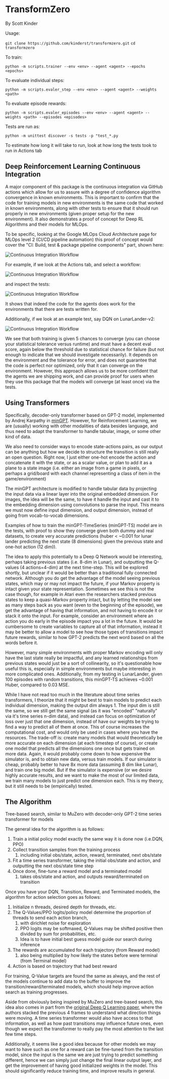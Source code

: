# TransformZero

By Scott Kinder

Usage:

`git clone https://github.com/kinderst/transformzero.git`
`cd transformzero`

To train:

`python -m scripts.trainer --env <env> --agent <agent> --epochs <epochs>`

To evaluate individual steps:

`python -m scripts.evaler_step --env <env> --agent <agent> --weights <path>`

To evaluate episode rewards:

`python -m scripts.evaler_episodes --env <env> --agent <agent> --weights <path> --episodes <episodes>`

Tests are run as:

`python -m unittest discover -s tests -p "test_*.py`

To estimate how long it will take to run, look at how long the tests took to run in Actions tab

## Deep Reinforcement Learning Continuous Integration

A major component of this package is the continuous integration via GitHub actions which allow for
us to assure with a degree of confidence algorithm convergence in known environments. This is important to 
confirm that the code for training models in new environments is the same code that worked in known environments, 
along with other tests to ensure that it should run properly in new environments (given proper setup for the 
new environment). It also demonstrates a proof of concept for Deep RL Algorithms and their models for MLOps.

To be specific, looking at the Google MLOps Cloud Architecture page for MLOps level 2 (CI/CD pipeline automation)
this proof of concept would cover the "CI: Build, test & package pipeline components" part, shown here:

![Continuous Integration Workflow](images/ci-pipeline-google.PNG)

For example, if we look at the Actions tab, and select a workflow:

![Continuous Integration Workflow](images/ci-body.PNG)

and inspect the tests:

![Continuous Integration Workflow](images/ci-output.PNG)

It shows that indeed the code for the agents does work for the environments that there are tests written for.

Additionally, if we look at an example test, say DQN on LunarLander-v2:

![Continuous Integration Workflow](images/ci-code.PNG)

We see that both training is given 5 chances to converge (you can choose your statistical tolerance versus runtime)
and must have a decent eval score, again below the threshold due to statistical chance for failure (but not enough to
indicate that we should investigate necessarily). It depends on the environment and the tolerance for error,
and does not guarantee that the code is perfect nor optimized, only that it can converge on the environment.
However, this approach allows us to be more confident that the agents we are shipping work, and can provide proof
for users when they use this package that the models will converge (at least once) via the tests.

## Using Transformers

Specifically, decoder-only transformer based on GPT-2 model, implemented by Andrej Karpathy in
[minGPT](https://github.com/karpathy/minGPT). However, for Reinforcement Learning, we are (usually)
working with other modalities of data besides language, and thus need to adapt the transformer
to handle tabular, image, or some other kind of data.

We also need to consider ways to encode state-actions pairs, as our output can be anything but how
we decide to structure the transition is still really an open question. Right now, I just either one-hot
encode the action and concatenate it with the state, or as a scalar value, or plan to add it as a plane to a state
image (i.e. either an image from a game in pixels, or perhaps a grid/board with each channel representing a class of
item in the game/environment)

The minGPT architecture is modified to handle tabular data by projecting the input data via a linear layer
into the original embedded dimension. For images, the idea will be the same, to have it handle the input
and cast it to the embedding dimension using convolutions to parse the input. This means we must now define
input dimension, and output dimension, instead of going from vocab-to-vocab dimensions.

Examples of how to train the minGPT-TimeSeries (minGPT-TS) model are in the tests, with proof to show they
converge given both dummy and real datasets, to create very accurate predictions (huber < ~0.001 for lunar lander
predicting the next state (8 dimensions) given the previous state and one-hot action (12 dim)).

The idea to apply this potentially to a Deep Q Network would be interesting, perhaps taking previous
states (i.e. 8-dim in Lunar), and outputting the Q-values (4 actions=4-dim) at the next time-step. 
This will be explored shortly, but unclear if it would be better than a traditional fully connected network.
Although you do get the advantage of the model seeing previous states, which may or may not impact the future,
if your Markov property is intact given your state representation. Sometimes we see this is not the case though,
for example in Atari even the researchers stacked previous states to keep a quasi-Markov property intact, but
by letting the model see as many steps back as you want (even to the beginning of the episode), we get the advantage
of having that information, and not having to encode it or stack it onto the input. For example, consider an environment
where an action you do early in the episode impact you a lot in the future. It would be cumbersome to create
variables to capture all of that information, instead it may be better to allow a model to see how those types
of transitions impact future rewards, similar to how GPT-2 predicts the next word based on all the words before it.

However, many simple environments with proper Markov encoding will only have the last state really be impactful, and
any learned relationships from previous states would just be a sort of collinearity, so it's questionable how useful
this is, especially in simple environments but maybe interesting in more complicated ones. Additionally, from
my testing in LunarLander, given 100 episodes with random transitions, this minGPT-TS achieves ~0.001 Huber, compared
to 0.03 MSE.

While I have not read too much in the literature about time series transformers, I theorize that it might be best to
train models to predict each individual dimension, making the output dim always 1. The input dim is still the same,
so we still get the same signal (as it was "encoded" "naturally" via it's time series n-dim data), and instead
can focus on optimization of loss over just that one dimension, instead of have our weights be trying to find a way to
predict all of them at once. This of course increases the computational cost, and would only be used in cases
where you have the resources. The trade-off is: create many models that would theoretically be more accurate on
each dimension (at each timestep of course), or create one model that predicts all the dimensions one once but
gets trained on more data. Again, it would probably come down to how expensive the simulator is, and to obtain new
data, versus train models. If our simulator is cheap, probably better to have 8x more data (assuming 8 dim like Lunar),
and train one big model. But if the simulator is expensive (or we desire highly accurate results, and we want to make
the most of our limited data, we train many models to just predict one dimension each. This is my theory, but it still
needs to be (empirically) tested.

## The Algorithm

Tree-based search, similar to MuZero with decoder-only GPT-2 time series transformer for models

The general idea for the algorithm is as follows:

1. Train a initial policy model exactly the same way it is done now (i.e.DQN, PPO)
2. Collect transition samples from the training process
   1. including initial obs/state, action, reward, terminated, next obs/state
3. Fit a time series transformer, taking the initial obs/state and action, and outputting the next obs/state time step
4. Once done, fine-tune a reward model and a terminated model
   1. takes obs/state and action, and outputs reward/terminated on transition

Once you have your DQN, Transition, Reward, and Terminated models, the algorithm for action selection goes as follows:

1. Initialize n threads, desired depth for threads, etc.
2. The Q-Values/PPO logits/policy model determine the proportion of threads to send each action branch, 
   1. with dirichlet noise for exploration
   2. PPO logits may be softmaxed, Q-Values may be shifted positive then divided by sum for probabilities, etc.
   3. Idea is to have initial best guess model guide our search during inference
3. The rewards are accumulated for each trajectory (from Reward model)
   1. also being multiplied by how likely the states before were terminal (from Terminal model)
4. Action is based on trajectory that had best reward

For training, Q-Value targets are found the same as always, and the rest of the models continue to add data to the 
buffer to improve the transition/reward/terminated models, which should help improve action search as training 
progresses.

Aside from obviously being inspired by MuZero and tree-based search, this idea also comes in part from 
the [original Deep Q Learning paper](https://arxiv.org/abs/1312.5602), where the authors stacked the previous 
4 frames to understand what direction things were moving. A time series transformer would also have 
access to that information, as well as how past transitions may influence future ones, even though we expect 
the transformer to really pay the most attention to the last few time steps.

Additionally, it seems like a good idea because for other models we may want to have such as one for 
a reward can be fine-tuned from the transition model, since the input is the same we are just trying to 
predict something different, hence we can simply just change the final linear output layer, and get the improvement
of having good initialized weights in the model. This should significantly reduce training time,
and improve results in general.